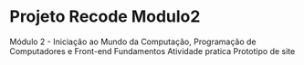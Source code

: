 # Projeto Recode Modulo2
Módulo 2 - Iniciação ao Mundo da Computação, Programação de Computadores e Front-end Fundamentos 
Atividade pratica 
Prototipo de site 
